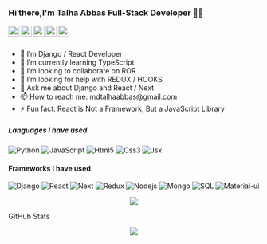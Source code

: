 ### Hi there,I'm Talha Abbas Full-Stack Developer 👋😄 

<a href="https://www.linkedin.com/in/mtalhaabbas/">
  <img align="left" alt="Pawan's Linkedin" width="22px" src="https://cdn.jsdelivr.net/npm/simple-icons@v3/icons/linkedin.svg" />
</a>
<a href="https://github.com/mtalhaabbas">
  <img align="left" alt="Pawan's Github" width="22px" src="https://cdn.jsdelivr.net/npm/simple-icons@v3/icons/github.svg" />
</a>
<a href="https://www.facebook.com/muhammadtalha.abbasgujjar">
  <img align="left" alt="Pawan's Facebook" width="22px" src="https://cdn.jsdelivr.net/npm/simple-icons@v3/icons/facebook.svg" />
</a>
<a href="https://www.instagram.com/mtalhaabbas">
  <img align="left" alt="Pawan's Instagram" width="22px" src="https://cdn.jsdelivr.net/npm/simple-icons@v3/icons/instagram.svg" />
</a>
<a href="https://twitter.com/mtalhaabbas">
  <img align="left" alt="Pawan's Twitter" width="22px" src="https://cdn.jsdelivr.net/npm/simple-icons@v3/icons/twitter.svg" />
</a>


<br/>
<br/>


- 🔭 I’m Django / React Developer
- 🌱 I’m currently learning TypeScript
- 👯 I’m looking to collaborate on ROR
- 🤔 I’m looking for help with REDUX / HOOKS
- 💬 Ask me about Django and React / Next
- 📫 How to reach me: mdtalhaabbas@gmail.com
- ⚡ Fun fact: React is Not a Framework, But a JavaScript Library


##### Languages I have used
![Python](https://img.shields.io/badge/-Python-000000?style=flat&logo=python)
![JavaScript](https://img.shields.io/badge/-Javascript-000000?style=flat&logo=JavaScript)
![Html5](https://img.shields.io/badge/-Html5-000000?style=flat&logo=html5)
![Css3](https://img.shields.io/badge/-Css3-000000?style=flat&logo=css3)
![Jsx](https://img.shields.io/badge/-Jsx-000000?style=flat&logo=React)


#### Frameworks I have used
![Django](https://img.shields.io/badge/-Django-000000?style=flat&logo=django)
![React](https://img.shields.io/badge/-React-000000?style=flat&logo=React)
![Next](https://img.shields.io/badge/-Next.js-000000?style=flat&logo=Next.js)
![Redux](https://img.shields.io/badge/-Redux-000000?style=flat&logo=redux)
![Nodejs](https://img.shields.io/badge/-node.js-000000?style=flat&logo=node.js)
![Mongo](https://img.shields.io/badge/-mongo-000000?style=flat&logo=mongodb)
![SQL](https://img.shields.io/badge/-SQL-000000?style=flat&logo=MySQL)
![Material-ui](https://img.shields.io/badge/-materialUi-000000?style=flat&logo=material-ui)




<p align="center">
<img src="https://github-readme-stats.vercel.app/api/top-langs/?username=mtalhaabbas&hide_langs_below=1&layout=compact&theme=dark">
</p>
GitHub Stats
<p align="center">
<img src="https://github-readme-stats.vercel.app/api?username=mtalhaabbas&show_icons=true&theme=dark">
</p>

